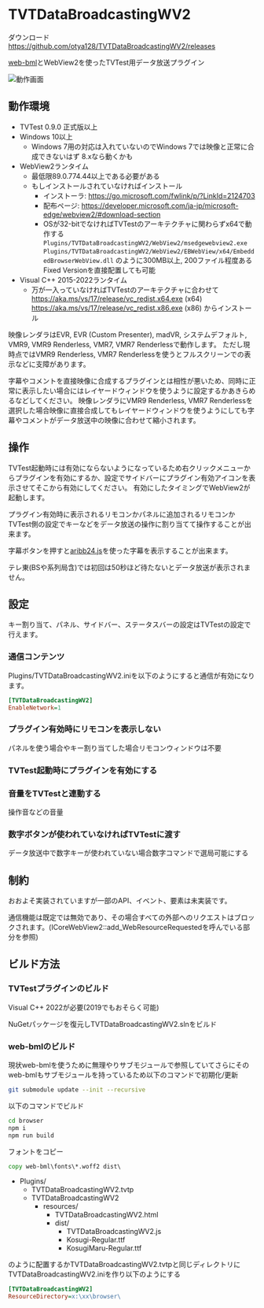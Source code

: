 # TVTDataBroadcastingWV2

ダウンロード https://github.com/otya128/TVTDataBroadcastingWV2/releases

[web-bml](https://github.com/otya128/web-bml)とWebView2を使ったTVTest用データ放送プラグイン

![動作画面](https://user-images.githubusercontent.com/4075988/162745408-282fb7ab-9826-4e82-b2ab-b1ab347a42b4.png)

## 動作環境

* TVTest 0.9.0 正式版以上
* Windows 10以上
    * Windows 7用の対応は入れていないのでWindows 7では映像と正常に合成できないはず 8.xなら動くかも
* WebView2ランタイム
    * 最低限89.0.774.44以上である必要がある
    * もしインストールされていなければインストール
        * インストーラ: https://go.microsoft.com/fwlink/p/?LinkId=2124703
        * 配布ページ: https://developer.microsoft.com/ja-jp/microsoft-edge/webview2/#download-section
        * OSが32-bitでなければTVTestのアーキテクチャに関わらずx64で動作する `Plugins/TVTDataBroadcastingWV2/WebView2/msedgewebview2.exe` `Plugins/TVTDataBroadcastingWV2/WebView2/EBWebView/x64/EmbeddedBrowserWebView.dll` のように300MB以上, 200ファイル程度あるFixed Versionを直接配置しても可能
* Visual C++ 2015-2022ランタイム
    * 万が一入っていなければTVTestのアーキテクチャに合わせて https://aka.ms/vs/17/release/vc_redist.x64.exe (x64) https://aka.ms/vs/17/release/vc_redist.x86.exe (x86) からインストール

映像レンダラはEVR, EVR (Custom Presenter), madVR, システムデフォルト, VMR9, VMR9 Renderless, VMR7, VMR7 Renderlessで動作します。 ただし現時点ではVMR9 Renderless, VMR7 Renderlessを使うとフルスクリーンでの表示などに支障があります。

字幕やコメントを直接映像に合成するプラグインとは相性が悪いため、同時に正常に表示したい場合にはレイヤードウィンドウを使うように設定するかあきらめるなどしてください。
映像レンダラにVMR9 Renderless, VMR7 Renderlessを選択した場合映像に直接合成してもレイヤードウィンドウを使うようにしても字幕やコメントがデータ放送中の映像に合わせて縮小されます。

## 操作

TVTest起動時には有効にならないようになっているため右クリックメニューからプラグインを有効にするか、設定でサイドバーにプラグイン有効アイコンを表示させてそこから有効にしてください。
有効にしたタイミングでWebView2が起動します。

プラグイン有効時に表示されるリモコンかパネルに追加されるリモコンかTVTest側の設定でキーなどをデータ放送の操作に割り当てて操作することが出来ます。

字幕ボタンを押すと[aribb24.js](https://github.com/monyone/aribb24.js)を使った字幕を表示することが出来ます。

テレ東(BSや系列局含)では初回は50秒ほど待たないとデータ放送が表示されません。

## 設定

キー割り当て、パネル、サイドバー、ステータスバーの設定はTVTestの設定で行えます。

### 通信コンテンツ

Plugins/TVTDataBroadcastingWV2.iniを以下のようにすると通信が有効になります。

```ini
[TVTDataBroadcastingWV2]
EnableNetwork=1
```

### プラグイン有効時にリモコンを表示しない

パネルを使う場合やキー割り当てした場合リモコンウィンドウは不要

### TVTest起動時にプラグインを有効にする

### 音量をTVTestと連動する

操作音などの音量

### 数字ボタンが使われていなければTVTestに渡す

データ放送中で数字キーが使われていない場合数字コマンドで選局可能にする

## 制約

おおよそ実装されていますが一部のAPI、イベント、要素は未実装です。

通信機能は既定では無効であり、その場合すべての外部へのリクエストはブロックされます。(ICoreWebView2::add_WebResourceRequestedを呼んでいる部分を参照)

## ビルド方法

### TVTestプラグインのビルド

Visual C++ 2022が必要(2019でもおそらく可能)

NuGetパッケージを復元しTVTDataBroadcastingWV2.slnをビルド

### web-bmlのビルド

現状web-bmlを使うために無理やりサブモジュールで参照していてさらにそのweb-bmlもサブモジュールを持っているため以下のコマンドで初期化/更新

```sh
git submodule update --init --recursive
```

以下のコマンドでビルド

```sh
cd browser
npm i
npm run build
```

フォントをコピー
```bat
copy web-bml\fonts\*.woff2 dist\
```

* Plugins/
    * TVTDataBroadcastingWV2.tvtp
    * TVTDataBroadcastingWV2
        * resources/
            * TVTDataBroadcastingWV2.html
            * dist/
                * TVTDataBroadcastingWV2.js
                * Kosugi-Regular.ttf
                * KosugiMaru-Regular.ttf

のように配置するかTVTDataBroadcastingWV2.tvtpと同じディレクトリにTVTDataBroadcastingWV2.iniを作り以下のようにする

```ini
[TVTDataBroadcastingWV2]
ResourceDirectory=x:\xx\browser\
```

